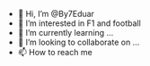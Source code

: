 - 👋 Hi, I’m @By7Eduar
- 👀 I’m interested in F1 and football
- 🌱 I’m currently learning ...
- 💞️ I’m looking to collaborate on ...
- 📫 How to reach me 

<!---
By7Eduar/By7Eduar is a ✨ special ✨ repository because its `README.md` (this file) appears on your GitHub profile.
You can click the Preview link to take a look at your changes.
--->

